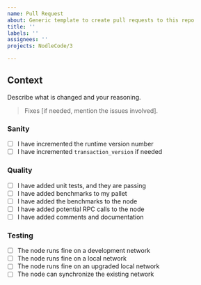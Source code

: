 ```yaml
---
name: Pull Request
about: Generic template to create pull requests to this repo
title: ''
labels: ''
assignees: ''
projects: NodleCode/3

---
```


## Context
Describe what is changed and your reasoning.

> Fixes [if needed, mention the issues involved].

### Sanity
- [ ] I have incremented the runtime version number
- [ ] I have incremented `transaction_version` if needed

### Quality
- [ ] I have added unit tests, and they are passing
- [ ] I have added benchmarks to my pallet
- [ ] I have added the benchmarks to the node
- [ ] I have added potential RPC calls to the node
- [ ] I have added comments and documentation

### Testing
- [ ] The node runs fine on a development network
- [ ] The node runs fine on a local network
- [ ] The node runs fine on an upgraded local network
- [ ] The node can synchronize the existing network